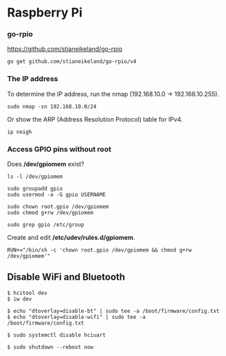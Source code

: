 # Raspberry Pi

### go-rpio

https://github.com/stianeikeland/go-rpio

```console
go get github.com/stianeikeland/go-rpio/v4
```

### The IP address

To determine the IP address, run the nmap (192.168.10.0 -> 192.168.10.255).

```console
sudo nmap -sn 192.168.10.0/24
```

Or show the ARP (Address Resolution Protocol) table for IPv4.

```console
ip neigh
```

### Access GPIO pins without root

Does **/dev/gpiomem** exist?

```console
ls -l /dev/gpiomem
```

```console
sudo groupadd gpio
sudo usermod -a -G gpio USERNAME

sudo chown root.gpio /dev/gpiomem
sudo chmod g+rw /dev/gpiomem

sudo grep gpio /etc/group
```

Create and edit **/etc/udev/rules.d/gpiomem**.

```console
RUN+="/bin/sh -c 'chown root.gpio /dev/gpiomem && chmod g+rw /dev/gpiomem'"
```

## Disable WiFi and Bluetooth

```console
$ hcitool dev
$ iw dev

$ echo "dtoverlay=disable-bt" | sudo tee -a /boot/firmware/config.txt
$ echo "dtoverlay=disable-wifi" | sudo tee -a /boot/firmware/config.txt

$ sudo systemctl disable hciuart

$ sudo shutdown --reboot now
```